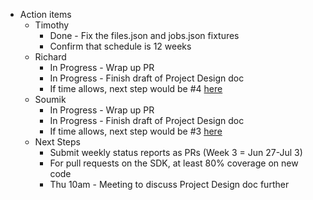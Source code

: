 * Action items
  * Timothy
    * Done - Fix the files.json and jobs.json fixtures
    * Confirm that schedule is 12 weeks
  * Richard
    * In Progress - Wrap up PR
    * In Progress - Finish draft of Project Design doc
    * If time allows, next step would be #4 [here](https://github.com/t1m0thyj/omp-zowe-python-sdk-mentorship/blob/master/Notes%20and%20Research/Meetings/2022-06-28%20Profile%20Discussion.md)
  * Soumik
    * In Progress - Wrap up PR
    * In Progress - Finish draft of Project Design doc
    * If time allows, next step would be #3 [here](https://github.com/t1m0thyj/omp-zowe-python-sdk-mentorship/blob/master/Notes%20and%20Research/Meetings/2022-06-28%20Profile%20Discussion.md)
  * Next Steps
    * Submit weekly status reports as PRs (Week 3 = Jun 27-Jul 3)
    * For pull requests on the SDK, at least 80% coverage on new code
    * Thu 10am - Meeting to discuss Project Design doc further
